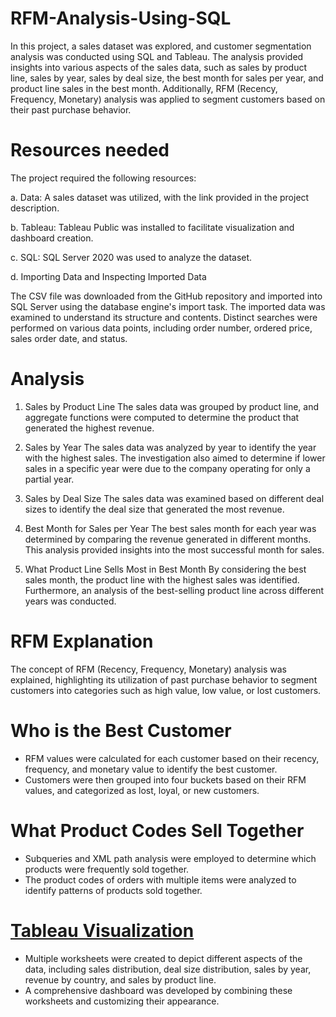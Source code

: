 # RFM-Analysis-Using-SQL
In this project, a sales dataset was explored, and customer segmentation analysis was conducted using SQL and Tableau. The analysis provided insights into various aspects of the sales data, such as sales by product line, sales by year, sales by deal size, the best month for sales per year, and product line sales in the best month. Additionally, RFM (Recency, Frequency, Monetary) analysis was applied to segment customers based on their past purchase behavior.
# Resources needed
The project required the following resources:

a. Data: A sales dataset was utilized, with the link provided in the project description.

b. Tableau: Tableau Public was installed to facilitate visualization and dashboard creation.

c. SQL: SQL Server 2020 was used to analyze the dataset.

d. Importing Data and Inspecting Imported Data

The CSV file was downloaded from the GitHub repository and imported into SQL Server using the database engine's import task. The imported data was examined to understand its structure and contents. Distinct searches were performed on various data points, including order number, ordered price, sales order date, and status.
# Analysis
1. Sales by Product Line The sales data was grouped by product line, and aggregate functions were computed to determine the product that generated the highest revenue.

2. Sales by Year The sales data was analyzed by year to identify the year with the highest sales. The investigation also aimed to determine if lower sales in a specific year were due to the company operating for only a partial year.

3. Sales by Deal Size The sales data was examined based on different deal sizes to identify the deal size that generated the most revenue.

4. Best Month for Sales per Year The best sales month for each year was determined by comparing the revenue generated in different months. This analysis provided insights into the most successful month for sales.

5. What Product Line Sells Most in Best Month By considering the best sales month, the product line with the highest sales was identified. Furthermore, an analysis of the best-selling product line across different years was conducted.
# RFM Explanation
The concept of RFM (Recency, Frequency, Monetary) analysis was explained, highlighting its utilization of past purchase behavior to segment customers into categories such as high value, low value, or lost customers.
# Who is the Best Customer
* RFM values were calculated for each customer based on their recency, frequency, and monetary value to identify the best customer.
* Customers were then grouped into four buckets based on their RFM values, and categorized as lost, loyal, or new customers.
# What Product Codes Sell Together
* Subqueries and XML path analysis were employed to determine which products were frequently sold together.
* The product codes of orders with multiple items were analyzed to identify patterns of products sold together.
# [Tableau Visualization](https://public.tableau.com/app/profile/ashutosh.gusain/viz/SalesDashboard1_17370100991010/SalesDashboard1?publish=yes)
* Multiple worksheets were created to depict different aspects of the data, including sales distribution, deal size distribution, sales by year, revenue by country, and sales by product line.
* A comprehensive dashboard was developed by combining these worksheets and customizing their appearance.
